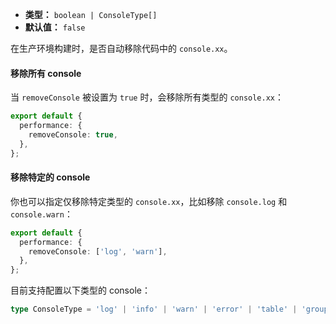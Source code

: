 - **类型：** `boolean | ConsoleType[]`
- **默认值：** `false`

在生产环境构建时，是否自动移除代码中的 `console.xx`。

#### 移除所有 console

当 `removeConsole` 被设置为 `true` 时，会移除所有类型的 `console.xx`：

```ts
export default {
  performance: {
    removeConsole: true,
  },
};
```

#### 移除特定的 console

你也可以指定仅移除特定类型的 `console.xx`，比如移除 `console.log` 和 `console.warn`：

```ts
export default {
  performance: {
    removeConsole: ['log', 'warn'],
  },
};
```

目前支持配置以下类型的 console：

```ts
type ConsoleType = 'log' | 'info' | 'warn' | 'error' | 'table' | 'group';
```
